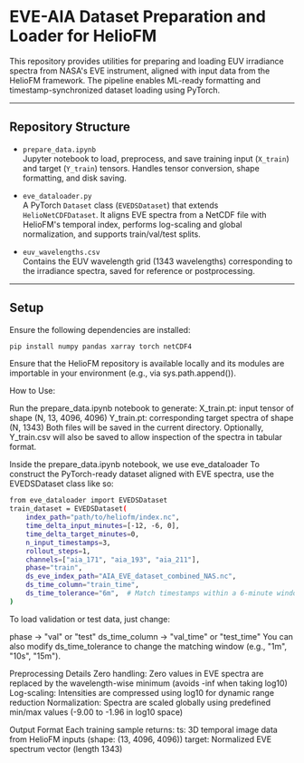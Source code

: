# EVE-AIA Dataset Preparation and Loader for HelioFM

This repository provides utilities for preparing and loading EUV irradiance spectra from NASA's EVE instrument, aligned with input data from the HelioFM framework. The pipeline enables ML-ready formatting and timestamp-synchronized dataset loading using PyTorch.

---

## Repository Structure

- `prepare_data.ipynb`  
  Jupyter notebook to load, preprocess, and save training input (`X_train`) and target (`Y_train`) tensors. Handles tensor conversion, shape formatting, and disk saving.

- `eve_dataloader.py`  
  A PyTorch `Dataset` class (`EVEDSDataset`) that extends `HelioNetCDFDataset`. It aligns EVE spectra from a NetCDF file with HelioFM's temporal index, performs log-scaling and global normalization, and supports train/val/test splits.

- `euv_wavelengths.csv`  
  Contains the EUV wavelength grid (1343 wavelengths) corresponding to the irradiance spectra, saved for reference or postprocessing.

---

## Setup

Ensure the following dependencies are installed:

```bash
pip install numpy pandas xarray torch netCDF4
```

Ensure that the HelioFM repository is available locally and its modules are importable in your environment (e.g., via sys.path.append()).

How to Use:

Run the prepare_data.ipynb notebook to generate:
X_train.pt: input tensor of shape (N, 13, 4096, 4096)
Y_train.pt: corresponding target spectra of shape (N, 1343)
Both files will be saved in the current directory.
Optionally, Y_train.csv will also be saved to allow inspection of the spectra in tabular format.

Inside the prepare_data.ipynb notebook, we use eve_dataloader
To construct the PyTorch-ready dataset aligned with EVE spectra, use the EVEDSDataset class like so:

```bash
from eve_dataloader import EVEDSDataset
train_dataset = EVEDSDataset(
    index_path="path/to/heliofm/index.nc",
    time_delta_input_minutes=[-12, -6, 0],
    time_delta_target_minutes=0,
    n_input_timestamps=3,
    rollout_steps=1,
    channels=["aia_171", "aia_193", "aia_211"],
    phase="train",
    ds_eve_index_path="AIA_EVE_dataset_combined_NAS.nc",
    ds_time_column="train_time",
    ds_time_tolerance="6m",  # Match timestamps within a 6-minute window
)
```
To load validation or test data, just change:

phase → "val" or "test"
ds_time_column → "val_time" or "test_time"
You can also modify ds_time_tolerance to change the matching window (e.g., "1m", "10s", "15m").

Preprocessing Details
Zero handling: Zero values in EVE spectra are replaced by the wavelength-wise minimum (avoids -inf when taking log10)
Log-scaling: Intensities are compressed using log10 for dynamic range reduction
Normalization: Spectra are scaled globally using predefined min/max values (-9.00 to -1.96 in log10 space)

Output Format
Each training sample returns:
ts: 3D temporal image data from HelioFM inputs (shape: (13, 4096, 4096))
target: Normalized EVE spectrum vector (length 1343)
